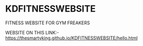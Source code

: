 # KDFITNESSWEBSITE
FITNESS WEBSITE FOR GYM FREAKERS

WEBSITE ON THIS LINK:- https://thesmartyking.github.io/KDFITNESSWEBSITE/hello.html
